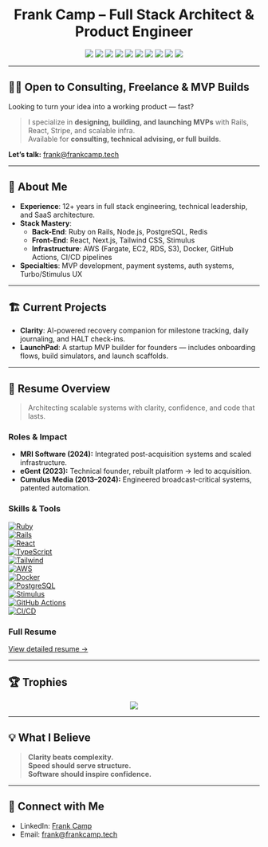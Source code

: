 <h1 align="center">Frank Camp – Full Stack Architect & Product Engineer</h1>

<p align="center">
  <img src="https://img.shields.io/badge/Ruby_on_Rails-7.1.2-cc0000?style=for-the-badge&logo=rubyonrails&logoColor=white" />
  <img src="https://img.shields.io/badge/React-18.2.0-61DAFB?style=for-the-badge&logo=react&logoColor=black" />
  <img src="https://img.shields.io/badge/AWS-Fargate-orange?style=for-the-badge&logo=amazonaws&logoColor=white" />
  <img src="https://img.shields.io/badge/Docker-2496ED?style=for-the-badge&logo=docker&logoColor=white" />
  <img src="https://img.shields.io/badge/TailwindCSS-3.x-06B6D4?style=for-the-badge&logo=tailwindcss" />
  <img src="https://img.shields.io/badge/StimulusJS-hotwire-fcaf3e?style=for-the-badge&logo=hotwired" />
  <img src="https://img.shields.io/badge/Rails%20Dev-since%202012-cc0000?style=for-the-badge&logo=rubyonrails&logoColor=white" />
  <img src="https://img.shields.io/badge/Freelance%20%7C%20MVPs-Available-22c55e?style=for-the-badge&logo=freelancer" />
  <img src="https://img.shields.io/badge/Location-Denver%2C%20CO-0ea5e9?style=for-the-badge&logo=mapbox" />
  <a href="mailto:frank@frankcamp.tech">
    <img src="https://img.shields.io/badge/Email-frank@frankcamp.tech-black?style=for-the-badge&logo=gmail" />
  </a>
</p>

---

## 🧑‍💻 Open to Consulting, Freelance & MVP Builds

Looking to turn your idea into a working product — fast?

> I specialize in **designing, building, and launching MVPs** with Rails, React, Stripe, and scalable infra.  
> Available for **consulting, technical advising, or full builds**.

**Let’s talk:** [frank@frankcamp.tech](mailto:frank@frankcamp.tech)

---

## 🧠 About Me

- **Experience**: 12+ years in full stack engineering, technical leadership, and SaaS architecture.
- **Stack Mastery**:
  - **Back-End**: Ruby on Rails, Node.js, PostgreSQL, Redis
  - **Front-End**: React, Next.js, Tailwind CSS, Stimulus
  - **Infrastructure**: AWS (Fargate, EC2, RDS, S3), Docker, GitHub Actions, CI/CD pipelines
- **Specialties**: MVP development, payment systems, auth systems, Turbo/Stimulus UX

---

## 🏗️ Current Projects

- **Clarity**: AI-powered recovery companion for milestone tracking, daily journaling, and HALT check-ins.
- **LaunchPad**: A startup MVP builder for founders — includes onboarding flows, build simulators, and launch scaffolds.

---

## 🧾 Resume Overview

> Architecting scalable systems with clarity, confidence, and code that lasts.

### Roles & Impact

- **MRI Software (2024):** Integrated post-acquisition systems and scaled infrastructure.
- **eGent (2023):** Technical founder, rebuilt platform → led to acquisition.
- **Cumulus Media (2013–2024):** Engineered broadcast-critical systems, patented automation.

### Skills & Tools

[![Ruby](https://img.shields.io/badge/-Ruby-cc342d?logo=ruby)]()  
[![Rails](https://img.shields.io/badge/-Rails-cc0000?logo=rubyonrails&logoColor=white)]()  
[![React](https://img.shields.io/badge/-React-61dafb?logo=react&logoColor=black)]()  
[![TypeScript](https://img.shields.io/badge/-TypeScript-3178c6?logo=typescript)]()  
[![Tailwind](https://img.shields.io/badge/-TailwindCSS-06B6D4?logo=tailwindcss)]()  
[![AWS](https://img.shields.io/badge/-AWS-232F3E?logo=amazonaws)]()  
[![Docker](https://img.shields.io/badge/-Docker-2496ED?logo=docker)]()  
[![PostgreSQL](https://img.shields.io/badge/-PostgreSQL-336791?logo=postgresql)]()  
[![Stimulus](https://img.shields.io/badge/-Stimulus-fcaf3e?logo=hotwired)]()  
[![GitHub Actions](https://img.shields.io/badge/-GitHub_Actions-2088FF?logo=githubactions)]()  
[![CI/CD](https://img.shields.io/badge/-CI/CD-orange)]()

### Full Resume

[View detailed resume →](https://github.com/roaring-lion-33/RESUME.md)

---

## 🏆 Trophies

<p align="center">
  <img src="https://github-profile-trophy.vercel.app/?username=roaring-lion-33&theme=darkhub&no-bg=true&margin-w=10&margin-h=10" />
</p>

---

## 💡 What I Believe

> **Clarity beats complexity.**  
> **Speed should serve structure.**  
> **Software should inspire confidence.**

---

## 🔗 Connect with Me

- LinkedIn: [Frank Camp](https://www.linkedin.com/in/franklincamp/)
- Email: [frank@frankcamp.tech](mailto:frank@frankcamp.tech)